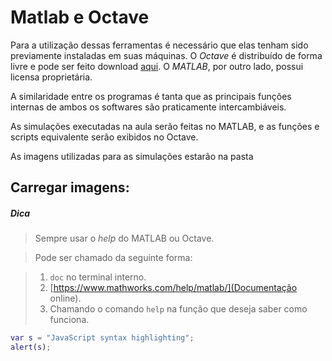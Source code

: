 # Matlab e Octave

Para a utilização dessas ferramentas é necessário que elas tenham sido previamente instaladas em suas máquinas. 
O *Octave* é distribuído de forma livre e pode ser feito download [aqui](https://www.gnu.org/software/octave/). O *MATLAB*, por outro lado, possui licensa proprietária.

A similaridade entre os programas é tanta que as principais funções internas de ambos os softwares são praticamente intercambiáveis. 

As simulações executadas na aula serão feitas no MATLAB, e as funções e scripts equivalente serão exibidos no Octave.

As imagens utilizadas para as simulações estarão na pasta 

## Carregar imagens:

##### Dica
> Sempre usar o *help* do MATLAB ou Octave.

> Pode ser chamado da seguinte forma:

> 1. `doc` no terminal interno.
> 2. [https://www.mathworks.com/help/matlab/](Documentação online).
> 3. Chamando o comando `help` na função que deseja saber como funciona.

```matlab
var s = "JavaScript syntax highlighting";
alert(s);
```

